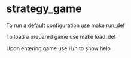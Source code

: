 # strategy_game

To run a default configuration use make run_def

To load a prepared game use make load_def

Upon entering game use H/h to show help
